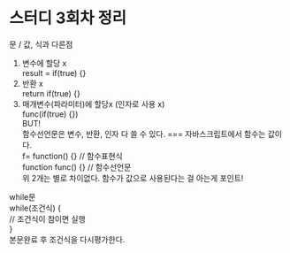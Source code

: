 # 스터디 3회차 정리
문 / 값, 식과 다른점

1. 변수에 할당 x  
result = if(true) {}  
2. 반환 x  
return if(true) {}  
3. 매개변수(파라미터)에 할당x (인자로 사용 x)  
func(if(true) {})  
BUT!  
함수선언문은 변수, 반환, 인자 다 쓸 수 있다. === 자바스크립트에서 함수는 값이다.  
f= function() {} // 함수표현식  
function func() {} // 함수선언문  
위 2개는 별로 차이없다. 함수가 값으로 사용된다는 걸 아는게 포인트!  
  
  
while문  
while(조건식) {  
    // 조건식이 참이면 실행  
}  
본문완료 후 조건식을 다시평가한다.  